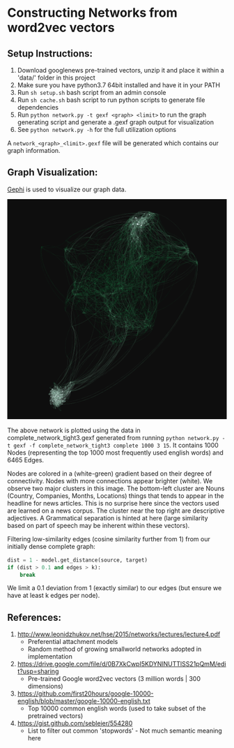 # Constructing Networks from word2vec vectors

## Setup Instructions:

1. Download googlenews pre-trained vectors, unzip it and place it within a 'data/' folder in this project
2. Make sure you have python3.7 64bit installed and have it in your PATH
3. Run `sh setup.sh` bash script from an admin console
4. Run `sh cache.sh` bash script to run python scripts to generate file dependencies
5. Run `python network.py -t gexf <graph> <limit>` to run the graph generating script and generate a .gexf graph output for visualization
6. See `python network.py -h` for the full utilization options

A `network_<graph>_<limit>.gexf` file will be generated which contains our graph information.

## Graph Visualization:

[Gephi](https://gephi.org/) is used to visualize our graph data.

![sample.png](sample.png)

The above network is plotted using the data in complete_network_tight3.gexf generated from running `python network.py -t gexf -f complete_network_tight3 complete 1000 3 15`. It contains 1000 Nodes (representing the top 1000 most frequently used english words) and 6465 Edges.

Nodes are colored in a (white-green) gradient based on their degree of connectivity. Nodes with more connections appear brighter (white). We observe two major clusters in this image. The bottom-left cluster are Nouns (Country, Companies, Months, Locations) things that tends to appear in the headline for news articles. This is no surprise here since the vectors used are learned on a news corpus. The cluster near the top right are descriptive adjectives. A Grammatical separation is hinted at here (large similarity based on part of speech may be inherent within these vectors).

Filtering low-similarity edges (cosine similarity further from 1) from our initially dense complete graph:
```python
dist = 1 - model.get_distance(source, target)
if (dist > 0.1 and edges > k):
	break
```
We limit a 0.1 deviation from 1 (exactly similar) to our edges (but ensure we have at least k edges per node).

## References:
1. http://www.leonidzhukov.net/hse/2015/networks/lectures/lecture4.pdf
	- Preferential attachment models
	- Random method of growing smallworld networks adopted in implementation
2. https://drive.google.com/file/d/0B7XkCwpI5KDYNlNUTTlSS21pQmM/edit?usp=sharing
	- Pre-trained Google word2vec vectors (3 million words | 300 dimensions)
3. https://github.com/first20hours/google-10000-english/blob/master/google-10000-english.txt
	- Top 10000 common english words (used to take subset of the pretrained vectors)
4. https://gist.github.com/sebleier/554280
	- List to filter out common 'stopwords' - Not much semantic meaning here